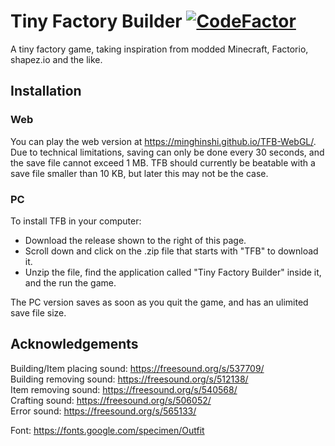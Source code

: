 # Tiny Factory Builder [![CodeFactor](https://www.codefactor.io/repository/github/minghinshi/tiny-factory-builder/badge)](https://www.codefactor.io/repository/github/minghinshi/tiny-factory-builder)  
A tiny factory game, taking inspiration from modded Minecraft, Factorio, shapez.io and the like. 

## Installation

### Web

You can play the web version at https://minghinshi.github.io/TFB-WebGL/. Due to technical limitations, saving can only be done every 30 seconds, and the save file cannot exceed 1 MB. TFB should currently be beatable with a save file smaller than 10 KB, but later this may not be the case.  

### PC

To install TFB in your computer:

- Download the release shown to the right of this page.	
- Scroll down and click on the .zip file that starts with "TFB" to download it.	
- Unzip the file, find the application called "Tiny Factory Builder" inside it, and the run the game.  

The PC version saves as soon as you quit the game, and has an ulimited save file size.

## Acknowledgements  

Building/Item placing sound: https://freesound.org/s/537709/  
Building removing sound: https://freesound.org/s/512138/  
Item removing sound: https://freesound.org/s/540568/  
Crafting sound: https://freesound.org/s/506052/  
Error sound: https://freesound.org/s/565133/  

Font: https://fonts.google.com/specimen/Outfit  
